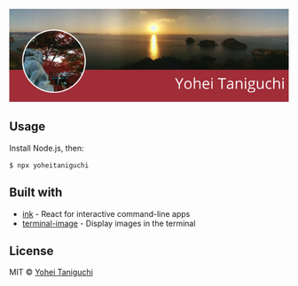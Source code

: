 ![title](./source/avatar-fallback.png)

## Usage

Install Node.js, then:

```
$ npx yoheitaniguchi
```

## Built with

- [ink](https://github.com/vadimdemedes/ink) - React for interactive command-line apps
- [terminal-image](https://github.com/sindresorhus/terminal-image) - Display images in the terminal


## License

MIT © [Yohei Taniguchi](https://twitter.com/yopeyt2)
